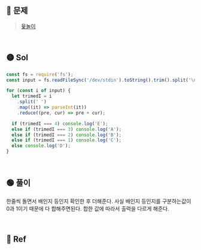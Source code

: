 ## 🔴 문제

> [윷놀이](https://www.acmicpc.net/problem/2490)

<br/>

## 🟡 Sol

```js
const fs = require('fs');
const input = fs.readFileSync('/dev/stdin').toString().trim().split('\n');

for (const i of input) {
  let trimedI = i
    .split(' ')
    .map((it) => parseInt(it))
    .reduce((pre, cur) => pre + cur);

  if (trimedI === 4) console.log('E');
  else if (trimedI === 3) console.log('A');
  else if (trimedI === 2) console.log('B');
  else if (trimedI === 1) console.log('C');
  else console.log('D');
}
```

<br/>

## 🟢 풀이

한줄씩 돌면서 배인지 등인지 확인한 후 더해준다.
사실 배인지 등인지를 구분하는값이 0과 1이기 때문에 다 합해주면된다.
합한 값에 따라서 출력을 다르게 해준다.

<br/>

## 🔵 Ref

>
